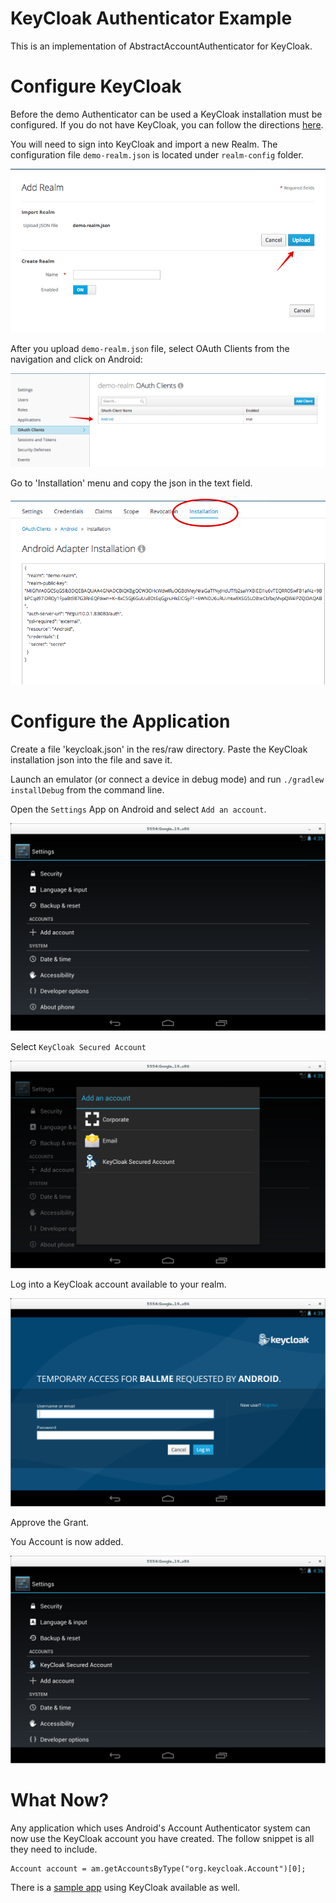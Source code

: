 # KeyCloak Authenticator Example

This is an implementation of AbstractAccountAuthenticator for KeyCloak.

# Configure KeyCloak

Before the demo Authenticator can be used a KeyCloak installation must be configured.  If you do not have KeyCloak, you can follow the directions [here](http://docs.jboss.org/keycloak/docs/1.0.4.Final/userguide/html/server-installation.html).

You will need to sign into KeyCloak and import a new Realm. The configuration file `demo-realm.json` is located under `realm-config` folder.

![KeyCloak Create Realm](docs/keycloak-0.jpg)

After you upload `demo-realm.json` file, select OAuth Clients from the navigation and click on Android:

![KeyCloak OAuth Clients](docs/keycloak-1.jpg)

Go to 'Installation' menu and copy the json in the text field.

![KeyCloak Installation](docs/keycloak-2.jpg)

# Configure the Application

Create a file 'keycloak.json' in the res/raw directory.  Paste the KeyCloak installation json into the file and save it.

Launch an emulator (or connect a device in debug mode) and run `./gradlew installDebug` from the command line.

Open the `Settings` App on Android and select `Add an account`.

![KeyCloak Installation](docs/android-0.png)

Select `KeyCloak Secured Account`

![KeyCloak Installation](docs/android-1.png)

Log into a KeyCloak account available to your realm.

![KeyCloak Installation](docs/android-2.png)

Approve the Grant.

You Account is now added.

![KeyCloak Installation](docs/android-3.png)

# What Now?

Any application which uses Android's Account Authenticator system can now use the KeyCloak account you have created.  The follow snippet is all they need to include.

````
Account account = am.getAccountsByType("org.keycloak.Account")[0];
````

There is a [sample app](https://github.com/secondsun/keycloak-account-authenticator-demo) using KeyCloak available as well.
